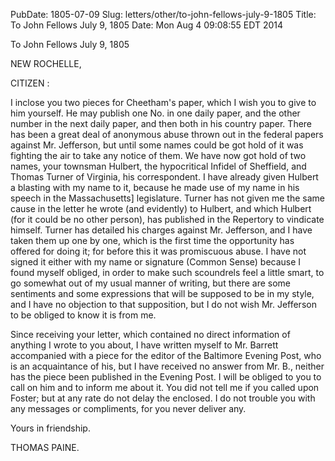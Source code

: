 PubDate: 1805-07-09
Slug: letters/other/to-john-fellows-july-9-1805
Title: To John Fellows  July 9, 1805
Date: Mon Aug  4 09:08:55 EDT 2014

   To John Fellows  July 9, 1805

   NEW ROCHELLE,

   CITIZEN :

   I inclose you two pieces for Cheetham's paper, which I wish you to give to
   him yourself. He may publish one No. in one daily paper, and the other
   number in the next daily paper, and then both in his country paper. There
   has been a great deal of anonymous abuse thrown out in the federal papers
   against Mr. Jefferson, but until some names could be got hold of it was
   fighting the air to take any notice of them. We have now got hold of two
   names, your townsman Hulbert, the hypocritical Infidel of Sheffield, and
   Thomas Turner of Virginia, his correspondent. I have already given Hulbert
   a blasting with my name to it, because he made use of my name in his
   speech in the Massachusetts] legislature. Turner has not given me the same
   cause in the letter he wrote (and evidently) to Hulbert, and which Hulbert
   (for it could be no other person), has published in the Repertory to
   vindicate himself. Turner has detailed his charges against Mr. Jefferson,
   and I have taken them up one by one, which is the first time the
   opportunity has offered for doing it; for before this it was promiscuous
   abuse. I have not signed it either with my name or signature (Common
   Sense) because I found myself obliged, in order to make such scoundrels
   feel a little smart, to go somewhat out of my usual manner of writing, but
   there are some sentiments and some expressions that will be supposed to be
   in my style, and I have no objection to that supposition, but I do not
   wish Mr. Jefferson to be obliged to know it is from me.

   Since receiving your letter, which contained no direct information of
   anything I wrote to you about, I have written myself to Mr. Barrett
   accompanied with a piece for the editor of the Baltimore Evening Post, who
   is an acquaintance of his, but I have received no answer from Mr. B.,
   neither has the piece been published in the Evening Post. I will be
   obliged to you to call on him and to inform me about it. You did not tell
   me if you called upon Foster; but at any rate do not delay the enclosed. I
   do not trouble you with any messages or compliments, for you never deliver
   any.

   Yours in friendship.

   THOMAS PAINE.

    
